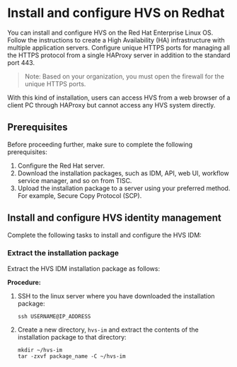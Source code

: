 

# Install and configure HVS on Redhat

You can install and configure HVS on the Red Hat Enterprise Linux OS. Follow the instructions to create a High Availability (HA) infrastructure with multiple application servers. Configure unique HTTPS ports for managing all the HTTPS protocol from a single HAProxy server in addition to the standard port 443.

> Note: Based on your organization, you must open the firewall for the unique HTTPS ports.

With this kind of installation, users can access HVS from a web browser of a client PC
through HAProxy but cannot access any HVS system directly.

## Prerequisites

Before proceeding further, make sure to complete the following prerequisites:

1. Configure the Red Hat server.
2. Download the installation packages, such as IDM, API, web UI, workflow service manager, and so on from TISC.
3. Upload the installation package to a server using your preferred method. For example, Secure Copy Protocol (SCP).

## Install and configure HVS identity management

Complete the following tasks to install and configure the HVS IDM:<br>

### Extract the installation package

Extract the HVS IDM installation package as follows:<br>

**Procedure:**

<ol><li>SSH to the linux server where you have downloaded the installation package:<br>

```
ssh USERNAME@IP_ADDRESS
```

</li><li>Create a new directory, <code>hvs-im</code> and extract the contents of the installation package to that directory:

```
mkdir ~/hvs-im
tar -zxvf package_name -C ~/hvs-im
```

</li></ol>
